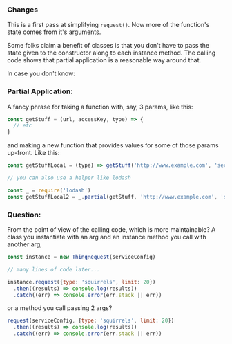### Changes
This is a first pass at simplifying ``request()``. Now more of the function's state comes from it's arguments.

Some folks claim a benefit of classes is that you don't have to pass the state given to the constructor along to each
instance method. The calling code shows that partial application is a reasonable way around that.

In case you don't know:

### Partial Application:

A fancy phrase for taking a function with, say, 3 params, like this:
```javascript
const getStuff = (url, accessKey, type) => {
  // etc
}
```
and making a new function that provides values for some of those params up-front. Like this:
```javascript
const getStuffLocal = (type) => getStuff('http://www.example.com', 'secret-access-key', type)

// you can also use a helper like lodash

const _ = require('lodash')
const getStuffLocal2 = _.partial(getStuff, 'http://www.example.com', 'secret-access-key')
```

### Question:
From the point of view of the calling code, which is more maintainable? A class you instantiate with an arg and
an instance method you call with another arg,

```javascript
const instance = new ThingRequest(serviceConfig)

// many lines of code later...

instance.request({type: 'squirrels', limit: 20})
  .then((results) => console.log(results))
  .catch((err) => console.error(err.stack || err))
```
or a method you call passing 2 args?
```javascript
request(serviceConfig, {type: 'squirrels', limit: 20})
  .then((results) => console.log(results))
  .catch((err) => console.error(err.stack || err))
```
